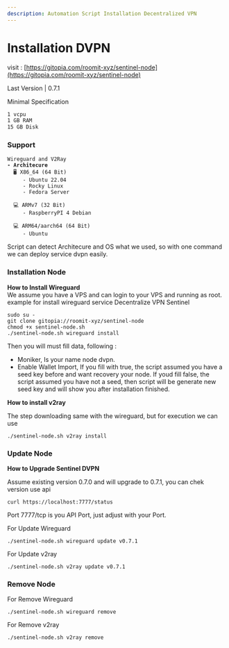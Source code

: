 ```yaml
---
description: Automation Script Installation Decentralized VPN
---
```


# Installation DVPN

visit : [https://gitopia.com/roomit-xyz/sentinel-node](https://gitopia.com/roomit-xyz/sentinel-node)

Last Version | 0.7.1

Minimal Specification

```bash
1 vcpu
1 GB RAM
15 GB Disk
```

### Support

<pre><code>Wireguard and V2Ray
<strong>- Architecure 
</strong>  🖥️ X86_64 (64 Bit)
     - Ubuntu 22.04
     - Rocky Linux
     - Fedora Server

  💻 ARMv7 (32 Bit)
     - RaspberryPI 4 Debian

  💻 ARM64/aarch64 (64 Bit)
     - Ubuntu
</code></pre>


Script can detect Architecure and OS what we used, so with one command we can deploy service dvpn easily.&#x20;

### Installation Node

**How to Install Wireguard**\
We assume you have a VPS and can login to your VPS and running as root. example for install wireguard service Decentralize VPN Sentinel

```
sudo su -
git clone gitopia://roomit-xyz/sentinel-node
chmod +x sentinel-node.sh 
./sentinel-node.sh wireguard install
```

Then you will must fill data, following :&#x20;

* Moniker, Is your name node dvpn.
* Enable Wallet Import, If you fill with true, the script assumed you have a seed key before and want recovery your node. If youd fill false, the script assumed you have not a seed, then script will be generate new seed key and will show you after installation finished.

**How to install v2ray**

The step downloading same with the wireguard, but for execution we can use

```
./sentinel-node.sh v2ray install
```

### **Update Node**

**How to Upgrade Sentinel DVPN**

Assume existing version 0.7.0 and will upgrade to 0.7.1, you can chek version use api

```
curl https://localhost:7777/status    
```

Port 7777/tcp is you API Port, just adjust with your Port.

For Update Wireguard

```
./sentinel-node.sh wireguard update v0.7.1
```

For Update v2ray

```
./sentinel-node.sh v2ray update v0.7.1
```

### Remove Node

For Remove Wireguard

```
./sentinel-node.sh wireguard remove 
```

For Remove v2ray

```
./sentinel-node.sh v2ray remove
```
